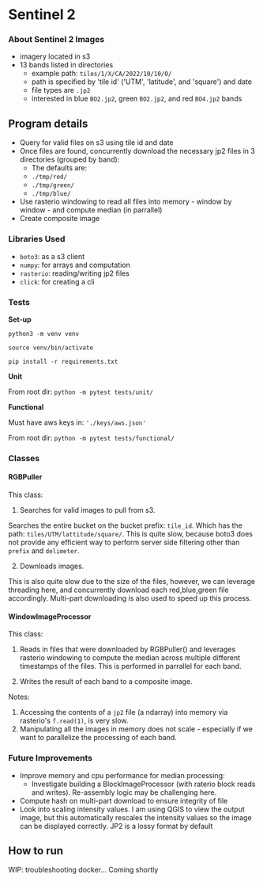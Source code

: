 # Sentinel 2

### About Sentinel 2 Images

- imagery located in s3
- 13 bands listed in directories
  - example path: `tiles/1/X/CA/2022/10/10/0/`
  - path is specified by 'tile id' ('UTM', 'latitude', and 'square') and date
  - file types are `.jp2`
  - interested in blue `BO2.jp2`, green `BO2.jp2`, and red `BO4.jp2` bands

## Program details 

- Query for valid files on s3 using tile id and date
- Once files are found, concurrently download the necessary jp2 files in 3 directories (grouped by band):
  - The defaults are:
  - `./tmp/red/`
  - `./tmp/green/`
  - `./tmp/blue/`
- Use rasterio windowing to read all files into memory - window by window - and compute median (in parrallel)
- Create composite image

### Libraries Used

- `boto3`: as a s3 client 
- `numpy`: for arrays and computation 
- `rasterio`: reading/writing jp2 files
- `click`: for creating a cli

### Tests


**Set-up**

`python3 -m venv venv`

`source venv/bin/activate`

`pip install -r requirements.txt`


**Unit**

From root dir: `python -m pytest tests/unit/`

**Functional**

Must have aws keys in: `'./keys/aws.json'`

From root dir: `python -m pytest tests/functional/`

### Classes


#### RGBPuller

This class:

1. Searches for valid images to pull from s3.

Searches the entire bucket on the bucket prefix: `tile_id`. Which has the path: `tiles/UTM/lattitude/square/`. This is quite slow, because boto3 does
not provide any efficient way to perform server side filtering other than `prefix` and `delimeter`. 

2. Downloads images.

This is also quite slow due to the size of the files, however, we can leverage threading here, and concurrently download each red,blue,green file accordingly. Multi-part downloading is also used to speed up this process.

#### WindowImageProcessor

This class:

1. Reads in files that were downloaded by RGBPuller() and leverages rasterio windowing
to compute the median across multiple different timestamps of the files. This is performed in parrallel for each band.

2. Writes the result of each band to a composite image.


Notes:

1. Accessing the contents of a `jp2` file (a ndarray) into memory via rasterio's `f.read(1)`, is very slow.
2. Manipulating all the images in memory does not scale - especially if we want to parallelize the processing of each band.  

### Future Improvements

- Improve memory and cpu performance for median processing:
  - Investigate building a BlockImageProcessor (with raterio block reads and writes). Re-assembly logic may be challenging here.
- Compute hash on multi-part download to ensure integrity of file
- Look into scaling intensity values. I am using QGIS to view the output image, but this automatically rescales the intensity values so the image can be displayed correctly. JP2 is a lossy format by default

## How to run

WIP: troubleshooting docker... Coming shortly 